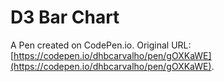 #  D3 Bar Chart

A Pen created on CodePen.io. Original URL: [https://codepen.io/dhbcarvalho/pen/gOXKaWE](https://codepen.io/dhbcarvalho/pen/gOXKaWE).


